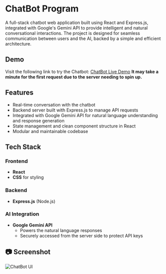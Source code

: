 # ChatBot Program

A full-stack chatbot web application built using React and Express.js, integrated with Google's Gemini API to provide intelligent and natural conversational interactions. The project is designed for seamless communication between users and the AI, backed by a simple and efficient architecture.

## Demo

Visit the following link to try the Chatbot: [ChatBot Live Demo](https://paryal58.github.io/chatBot/)
**It may take a minute for the first request due to the server needing to spin up.**

## Features

- Real-time conversation with the chatbot
- Backend server built with Express.js to manage API requests
- Integrated with Google Gemini API for natural language understanding and response generation
- State management and clean component structure in React
- Modular and maintainable codebase

## Tech Stack

### Frontend
- **React** 
- **CSS** for styling

### Backend
- **Express.js** (Node.js)

### AI Integration
- **Google Gemini API**
  - Powers the natural language responses
  - Securely accessed from the server side to protect API keys


## 📷 Screenshot

![ChatBot UI](https://github.com/user-attachments/assets/d23e9b7d-bdbf-4cde-9a0c-48b07669b784)
